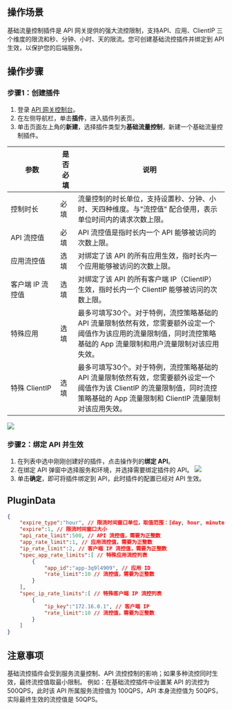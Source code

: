 ## 操作场景

基础流量控制插件是 API 网关提供的强大流控限制，支持API、应用、ClientIP 三个维度的限流和秒、分钟、小时、天的限流。您可创建基础流控插件并绑定到 API 生效，以保护您的后端服务。

## 操作步骤

### 步骤1：创建插件

1. 登录 [API 网关控制台](https://console.cloud.tencent.com/apigateway)。
2. 在左侧导航栏，单击**插件**，进入插件列表页。
3. 单击页面左上角的**新建**，选择插件类型为**基础流量控制**，新建一个基础流量控制插件。

| 参数 | 是否必填 | 说明 |
|---------|---------|---------|
|  控制时长 | 必填 | 流量控制的时长单位，支持设置秒、分钟、小时、天四种维度。与"流控值" 配合使用，表示单位时间内的请求次数上限。|
| API 流控值 | 必填 | API 流控值是指时长内一个 API 能够被访问的次数上限。|
| 应用流控值 | 选填 | 对绑定了该 API 的所有应用生效，指时长内一个应用能够被访问的次数上限。|
| 客户端 IP 流控值| 选填 | 对绑定了该 API 的所有客户端 IP（ClientIP）生效，指时长内一个 ClientIP 能够被访问的次数上限。|
| 特殊应用 | 选填 | 最多可填写30个。对于特例，流控策略基础的 API 流量限制依然有效，您需要额外设定一个阈值作为该应用的流量限制值，同时流控策略基础的 App 流量限制和用户流量限制对该应用失效。|
| <nobr>特殊 ClientIP</nobr> | 选填 | 最多可填写30个。对于特例，流控策略基础的 API 流量限制依然有效，您需要额外设定一个阈值作为该 ClientIP 的流量限制值，同时流控策略基础的 App 流量限制和 ClientIP 流量限制对该应用失效。|
 
 ![](https://main.qcloudimg.com/raw/2e72cefc1c2e5d3d277674c1e37af74a.png)

### 步骤2：绑定 API 并生效

1. 在列表中选中刚刚创建好的插件，点击操作列的**绑定 API**。
2. 在绑定 API 弹窗中选择服务和环境，并选择需要绑定插件的 API。
   ![](https://main.qcloudimg.com/raw/d7fd3c3539d6f623f45ebfdf0674d97e.png)
3. 单击**确定**，即可将插件绑定到 API，此时插件的配置已经对 API 生效。

## PluginData

```json
{
    "expire_type":"hour", // 限流时间窗口单位，取值范围：[day, hour, minute, second]
    "expire":1, // 限流时间窗口大小
    "api_rate_limit":500, // API 流控值，需要为正整数
    "app_rate_limit":1, // 应用流控值，需要为正整数
    "ip_rate_limit":2, // 客户端 IP 流控值，需要为正整数
    "spec_app_rate_limits":[ // 特殊应用流控列表
        {
            "app_id":"app-3q9l4909", // 应用 ID
            "rate_limit":10 // 流控值，需要为正整数
        }
    ],
    "spec_ip_rate_limits":[ // 特殊客户端 IP 流控列表
        {
            "ip_key":"172.16.0.1", // 客户端 IP
            "rate_limit":10 // 流控值，需要为正整数
        }
    ]
}
```


## 注意事项

基础流控插件会受到服务流量控制、API 流控控制的影响；如果多种流控同时生效，最终流控值取最小限制。
例如：在基础流控插件中设置某 API 的流控为 500QPS，此时该 API 所属服务流控值为 100QPS，API 本身流控值为 50QPS，实际最终生效的流控值是 50QPS。
